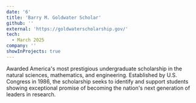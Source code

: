 ```yaml
---
date: '6'
title: 'Barry M. Goldwater Scholar'
github: ''
external: 'https://goldwaterscholarship.gov/'
tech:
  - March 2025
company: ''
showInProjects: true
---
```


Awarded America's most prestigious undergraduate scholarship in the natural sciences, mathematics, and engineering. Established by U.S. Congress in 1986, the scholarship seeks to identify and support students showing exceptional promise of becoming the nation's next generation of leaders in research.